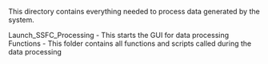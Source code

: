 This directory contains everything needed to process data generated by the system.


Launch_SSFC_Processing - This starts the GUI for data processing 
Functions - This folder contains all functions and scripts called during the data processing 